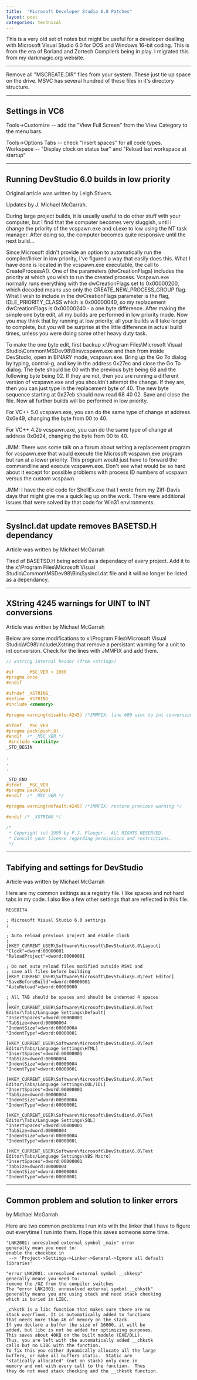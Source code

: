 ```yaml
---
title:  "Microsoft Developer Studio 6.0 Patches"
layout: post
categories: technical
---
```


This is a very old set of notes but might be useful for a developer dealling with Microsoft Visual Studio 6.0 for DOS and Windows 16-bit coding. This is from the era of Borland and Zortech Compilers being in play. I migrated this from my darkmagic.org website.

<!-- excerpt-end -->

---

Remove all "MSCREATE.DIR" files from your system.  These just
tie up space on the drive.  MSVC has several hundred of these
files in it's directory structure.

---

## Settings in VC6

Tools->Customize -- add the "View Full Screen" from the View Category to the menu bars.

Tools->Options
Tabs -- check "Insert spaces" for all code types.
Workspace -- "Display clock on status bar" and "Reload last workspace at startup"

---

## Running DevStudio 6.0 builds in low priority

Original article was written by Leigh Stivers.

Updates by J. Michael McGarrah.

During large project builds, it is usually useful to do other stuff with your computer, but I find that the computer becomes very sluggish, until I change the priority of the vcspawn.exe and cl.exe to low using the NT task manager. After doing so, the computer becomes quite responsive until the next build...

Since Microsoft didn't provide an option to automatically run the compiler/linker in low priority, I've figured a way that easily does this. What I have done is located in the vcspawn.exe executable, the call to CreateProcessA(). One of the parameters (dwCreationFlags) includes the priority at which you wish to run the created process. Vcspawn.exe normally runs everything with the dwCreationFlags set to 0x00000200, which decoded means use only the CREATE_NEW_PROCESS_GROUP flag. What I wish to include in the dwCreationFlags parameter is the flag, IDLE_PRIORITY_CLASS which is 0x00000040, so my replacement dwCreationFlags is 0x00000240 - a one byte difference. After making the simple one byte edit, all my builds are performed in low priority mode. Now you may think that by running at low priority, all your builds will take longer to complete, but you will be surprise at the little difference in actual build times, unless you were doing some other heavy duty task.

To make the one byte edit, first backup x:\Program Files\Microsoft Visual Studio\Common\MSDev98\Bin\vcspawn.exe and then from inside DevStudio, open in BINARY mode, vcspawn.exe. Bring up the Go To dialog by typing, control-g, and key in the address 0x27ec and close the Go To dialog. The byte should be 00 with the previous byte being 68 and the following byte being 02. If they are not, then you are running a different version of vcspawn.exe and you shouldn't attempt the change. If they are, then you can just type in the replacement byte of 40. The new byte sequence starting at 0x27eb should now read 68 40 02. Save and close the file. Now all further builds will be performed in low priority.

For VC++ 5.0 vcspawn.exe, you can do the same type of change at address 0x0e49, changing the byte from 00 to 40.

For VC++ 4.2b vcspawn.exe, you can do the same type of change at address 0x0d24, changing the byte from 00 to 40.

JMM: There was some talk on a forum about writing a replacement program for vcspawn.exe that would execute the Microsoft vcspawn.exe program but run at a lower priority. This program would just have to forward the commandline and execute vcspawn.exe. Don't see what would be so hard about it except for possible problems with process ID numbers of vcspawn versus the custom vcspawn.

JMM: I have the old code for ShellEx.exe that I wrote from my Ziff-Davis days that might give me a quick leg up on the work. There were additional issues that were solved by that code for Win31 environments.

---

## SysIncl.dat update removes BASETSD.H dependancy

Article was written by Michael McGarrah

Tired of BASETSD.H being added as a dependacy of every project. Add it to the x:\Program Files\Microsoft Visual Studio\Common\MSDev98\Bin\Sysincl.dat file and it will no longer be listed as a dependancy.

---

## XString 4245 warnings for UINT to INT conversions

Article was written by Michael McGarrah

Below are some modifications to x:\Program Files\Microsoft Visual Studio\VC98\Include\Xstring that remove a persistant warning for a unit to int conversion. Check for the lines with JMMFIX and add them.

```C
// xstring internal header (from <string>)

#if     _MSC_VER > 1000
#pragma once
#endif

#ifndef _XSTRING_
#define _XSTRING_
#include <xmemory>

#pragma warning(disable:4245) /*JMMFIX: line 600 uint to int conversion wrong */

#ifdef  _MSC_VER
#pragma pack(push,8)
#endif  /* _MSC_VER */
 #include <xutility>
_STD_BEGIN

.
.
.

_STD_END
#ifdef  _MSC_VER
#pragma pack(pop)
#endif  /* _MSC_VER */

#pragma warning(default:4245) /*JMMFIX: restore previous warning */

#endif /* _XSTRING */

/*
 * Copyright (c) 1995 by P.J. Plauger.  ALL RIGHTS RESERVED. 
 * Consult your license regarding permissions and restrictions.
 */
```

---

## Tabifying and settings for DevStudio

Article was written by Michael McGarrah

Here are my common settings as a registry file. I like spaces and not hard tabs in my code. I also like a few other settings that are reflected in this file.

```regedit
REGEDIT4

; Microsoft Visual Studio 6.0 settings
;

; Auto reload previous project and enable clock
;
[HKEY_CURRENT_USER\Software\Microsoft\DevStudio\6.0\Layout]
"Clock"=dword:00000001
"ReloadProject"=dword:00000001

; Do not auto reload files modified outside MSVC and
; save all files before building
[HKEY_CURRENT_USER\Software\Microsoft\DevStudio\6.0\Text Editor]
"SaveBeforeBuild"=dword:00000001
"AutoReload"=dword:00000000

; All TAB should be spaces and should be indented 4 spaces
;
[HKEY_CURRENT_USER\Software\Microsoft\DevStudio\6.0\Text Editor\Tabs/Language Settings\Default]
"InsertSpaces"=dword:00000001
"TabSize=dword:00000004
"IndentSize"=dword:00000004
"IndentType"=dword:00000001

[HKEY_CURRENT_USER\Software\Microsoft\DevStudio\6.0\Text Editor\Tabs/Language Settings\HTML]
"InsertSpaces"=dword:00000001
"TabSize=dword:00000004
"IndentSize"=dword:00000004
"IndentType"=dword:00000001

[HKEY_CURRENT_USER\Software\Microsoft\DevStudio\6.0\Text Editor\Tabs/Language Settings\ODL/IDL]
"InsertSpaces"=dword:00000001
"TabSize=dword:00000004
"IndentSize"=dword:00000004
"IndentType"=dword:00000001

[HKEY_CURRENT_USER\Software\Microsoft\DevStudio\6.0\Text Editor\Tabs/Language Settings\SQL]
"InsertSpaces"=dword:00000001
"TabSize=dword:00000004
"IndentSize"=dword:00000004
"IndentType"=dword:00000001

[HKEY_CURRENT_USER\Software\Microsoft\DevStudio\6.0\Text Editor\Tabs/Language Settings\VBS Macro]
"InsertSpaces"=dword:00000001
"TabSize=dword:00000004
"IndentSize"=dword:00000004
"IndentType"=dword:00000001
```

---

## Common problem and solution to linker errors

by Michael McGarrah

Here are two common problems I run into with the linker that I have to figure out everytime I run into them. Hope this saves someone some time.

```shell
"LNK2001: unresolved external symbol _main" error
generally mean you need to:
enable the checkbox in
 --> 'Project->Settings->Linker->General->Ignore all default libraries'

"error LNK2001: unresolved external symbol __chkesp"
generally means you need to:
remove the /GZ from the compiler switches
The "error LNK2001: unresolved external symbol __chkstk"
generally means you are using stack and need stack checking
which is buried in LIBC.

_chkstk is a libc function that makes sure there are no
stack overflows. It is automatically added to functions
that needs more than 4K of memory on the stack.
If you declare a buffer the size of 16000, it will be
added, but libc is not be added for optimizing purposes.
This saves about 40KB on the built module (EXE/DLL).
Thus, you are left with the automatically added __chkstk
calls but no LIBC with the function.
To fix this you either dynamically allocate all the large
buffers, or make all buffers static.  Static are
"statically allocated" (not on stack) only once in
memory and not with every call to the function.  Thus
they do not need stack checking and the __chkstk function.
```
